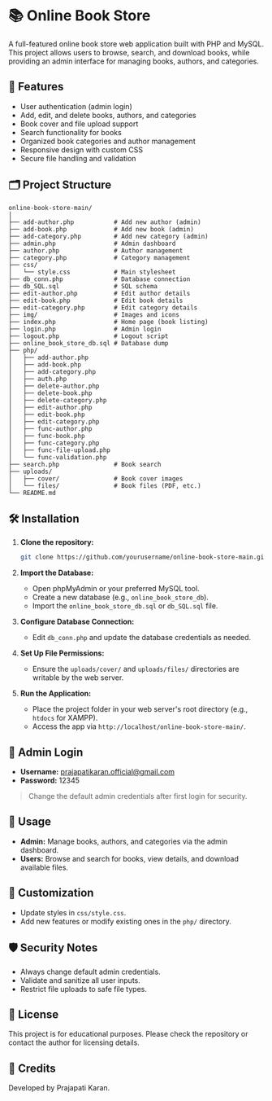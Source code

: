 # 📚 Online Book Store

A full-featured online book store web application built with PHP and MySQL. This project allows users to browse, search, and download books, while providing an admin interface for managing books, authors, and categories.

## 🚀 Features

- User authentication (admin login)
- Add, edit, and delete books, authors, and categories
- Book cover and file upload support
- Search functionality for books
- Organized book categories and author management
- Responsive design with custom CSS
- Secure file handling and validation

## 🗂️ Project Structure

```
online-book-store-main/
│
├── add-author.php           # Add new author (admin)
├── add-book.php             # Add new book (admin)
├── add-category.php         # Add new category (admin)
├── admin.php                # Admin dashboard
├── author.php               # Author management
├── category.php             # Category management
├── css/
│   └── style.css            # Main stylesheet
├── db_conn.php              # Database connection
├── db_SQL.sql               # SQL schema
├── edit-author.php          # Edit author details
├── edit-book.php            # Edit book details
├── edit-category.php        # Edit category details
├── img/                     # Images and icons
├── index.php                # Home page (book listing)
├── login.php                # Admin login
├── logout.php               # Logout script
├── online_book_store_db.sql # Database dump
├── php/
│   ├── add-author.php
│   ├── add-book.php
│   ├── add-category.php
│   ├── auth.php
│   ├── delete-author.php
│   ├── delete-book.php
│   ├── delete-category.php
│   ├── edit-author.php
│   ├── edit-book.php
│   ├── edit-category.php
│   ├── func-author.php
│   ├── func-book.php
│   ├── func-category.php
│   ├── func-file-upload.php
│   └── func-validation.php
├── search.php               # Book search
├── uploads/
│   ├── cover/               # Book cover images
│   └── files/               # Book files (PDF, etc.)
└── README.md
```

## 🛠️ Installation

1. **Clone the repository:**
   ```bash
   git clone https://github.com/yourusername/online-book-store-main.git
   ```

2. **Import the Database:**
   - Open phpMyAdmin or your preferred MySQL tool.
   - Create a new database (e.g., `online_book_store_db`).
   - Import the `online_book_store_db.sql` or `db_SQL.sql` file.

3. **Configure Database Connection:**
   - Edit `db_conn.php` and update the database credentials as needed.

4. **Set Up File Permissions:**
   - Ensure the `uploads/cover/` and `uploads/files/` directories are writable by the web server.

5. **Run the Application:**
   - Place the project folder in your web server's root directory (e.g., `htdocs` for XAMPP).
   - Access the app via `http://localhost/online-book-store-main/`.

## 👤 Admin Login

- **Username:** prajapatikaran.official@gmail.com
- **Password:** 12345

> Change the default admin credentials after first login for security.

## 📝 Usage

- **Admin:** Manage books, authors, and categories via the admin dashboard.
- **Users:** Browse and search for books, view details, and download available files.

## 🧩 Customization

- Update styles in `css/style.css`.
- Add new features or modify existing ones in the `php/` directory.

## 🛡️ Security Notes

- Always change default admin credentials.
- Validate and sanitize all user inputs.
- Restrict file uploads to safe file types.

## 📄 License

This project is for educational purposes. Please check the repository or contact the author for licensing details.

## 🙏 Credits

Developed by Prajapati Karan.